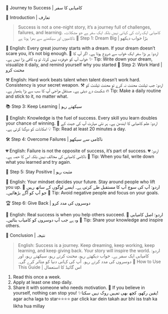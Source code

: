 🌟 Journey to Success | کامیابی کا سفر

📖 Introduction | تعارف

> Success is not a one-night story, it’s a journey full of challenges, failures, and learning.
کامیابی ایک رات کی کہانی نہیں بلکہ ایک سفر ہے جو مشکلات، ناکامیوں اور سیکھنے سے بھرا ہوتا ہے
🚀 Step 1: Dream Big | بڑا خواب دیکھو

🌙 English: Every great journey starts with a dream. If your dream doesn’t scare you, it’s not big enough.
🌙 اردو: ہر بڑا سفر ایک خواب سے شروع ہوتا ہے۔ اگر آپ کا خواب آپ کو خوفزدہ نہیں کرتا، تو وہ کافی بڑا نہیں ہے۔
✨ Tip: Write down your dream, visualize it daily, and remind yourself why you started
💪 Step 2: Work Hard | محنت کرو

⚒️ English: Hard work beats talent when talent doesn’t work hard. Consistency is your secret weapon.
⚒️ اردو: جب ٹیلنٹ محنت نہ کرے تو محنت ٹیلنٹ کو شکست دے دیتی ہے۔ مستقل مزاجی آپ کا سب سے بڑا ہتھیار ہے۔
🔥 Tip: Make a daily routine and stick to it, no matter what.

📚 Step 3: Keep Learning | سیکھتے رہو

📖 English: Knowledge is the fuel of success. Every skill you learn doubles your chance of winning.
📖 اردو: علم کامیابی کا ایندھن ہے۔ ہر نئی مہارت آپ کی جیت کے امکانات کو دوگنا کرتی ہے۔
💡 Tip: Read at least 20 minutes a day.

🛠 Step 4: Overcome Failures | ناکامی سے سیکھو

💔 English: Failure is not the opposite of success, it’s part of success.
💔 اردو: ناکامی کامیابی کی مخالف نہیں بلکہ اس کا حصہ ہے۔
🎯 Tip: When you fail, write down what you learned and try again.

🌱 Step 5: Stay Positive | مثبت رہو

🌈 English: Your mindset decides your future. Stay around people who lift you up.
🌈 اردو: آپ کی سوچ آپ کا مستقبل طے کرتی ہے۔ ایسے لوگوں کے ساتھ رہیں جو آپ کو آگے بڑھائیں۔
💬 Tip: Avoid negative people and focus on your goals.

🏆 Step 6: Give Back | دوسروں کی مدد کرو

🤝 English: Real success is when you help others succeed.
🤝 اردو: اصل کامیابی وہ ہے جب آپ دوسروں کو کامیاب بنائیں۔
🌟 Tip: Share your knowledge and inspire others.

🔑 Conclusion | نتیجہ

> English: Success is a journey. Keep dreaming, keep working, keep learning, and keep giving back. Your story will inspire the world.
اردو: کامیابی ایک سفر ہے۔ خواب دیکھتے رہو، محنت کرتے رہو، سیکھتے رہو، اور دوسروں کی مدد کرتے رہو۔ آپ کی کہانی دنیا کو متاثر کرے گی۔
📌 How to Use This Guide | اس گائیڈ کا استعمال

1. Read this once a week.
2. Apply at least one step daily.
3. Share it with someone who needs motivation.
💬 If you believe in yourself, nothing can stop you!
✨یقین رکھو، کچھ بھی تمہیں روک نہیں سکتا!
agar acha laga to star⭐⭐⭐⭐ par click kar dein takah aur bhi iss trah ka likha hua millay

